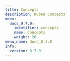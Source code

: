 ```yaml
---
title: Concepts
description: Kubed Concepts
menu:
  docs_0.7.0:
    identifier: concepts
    name: Concepts
    weight: 20
menu_name: docs_0.7.0
info:
  version: 0.7.0
---
```


